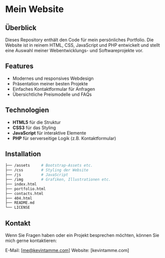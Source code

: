 # **Mein Website**

## **Überblick**  
Dieses Repository enthält den Code für mein persönliches Portfolio. Die Website ist in reinem HTML, CSS, JavaScript und PHP entwickelt und stellt eine Auswahl meiner Webentwicklungs- und Softwareprojekte vor.

## **Features**  
- Modernes und responsives Webdesign
- Präsentation meiner besten Projekte
- Einfaches Kontaktformular für Anfragen
- Übersichtliche Preismodelle und FAQs

## **Technologien**  
- **HTML5** für die Struktur
- **CSS3** für das Styling
- **JavaScript** für interaktive Elemente
- **PHP** für serverseitige Logik (z.B. Kontaktformular)

## **Installation**  
```bash
├── /assets     # Bootstrap-Assets etc.
├── /css        # Styling der Website
├── /js         # JavaScript
├── /img        # Grafiken, Illustrationen etc.
├── index.html
├── portfolio.html
├── contacts.html
├── 404.html
├── README.md
└── LICENSE
```

## Kontakt
Wenn Sie Fragen haben oder ein Projekt besprechen möchten, können Sie mich gerne kontaktieren:

E-Mail: [me@kevintamme.com]
Website: [kevintamme.com]
